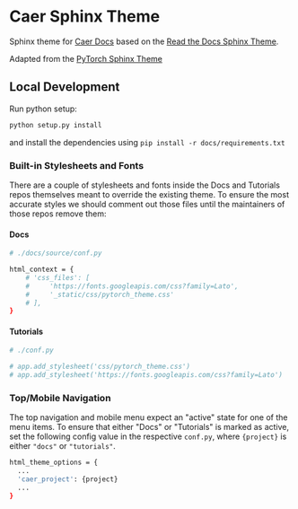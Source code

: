 # Caer Sphinx Theme

Sphinx theme for [Caer Docs](https://caer.readthedocs.io/en/latest/) based on the [Read the Docs Sphinx Theme](https://sphinx-rtd-theme.readthedocs.io/en/latest).

Adapted from the [PyTorch Sphinx Theme](https://github.com/pytorch/pytorch_sphinx_theme)

## Local Development

Run python setup:

```bash
python setup.py install
```

and install the dependencies using `pip install -r docs/requirements.txt`


### Built-in Stylesheets and Fonts

There are a couple of stylesheets and fonts inside the Docs and Tutorials repos themselves meant to override the existing theme. To ensure the most accurate styles we should comment out those files until the maintainers of those repos remove them:

#### Docs

```bash
# ./docs/source/conf.py

html_context = {
    # 'css_files': [
    #     'https://fonts.googleapis.com/css?family=Lato',
    #     '_static/css/pytorch_theme.css'
    # ],
}
```

#### Tutorials

```bash
# ./conf.py

# app.add_stylesheet('css/pytorch_theme.css')
# app.add_stylesheet('https://fonts.googleapis.com/css?family=Lato')
```


### Top/Mobile Navigation

The top navigation and mobile menu expect an "active" state for one of the menu items. To ensure that either "Docs" or "Tutorials" is marked as active, set the following config value in the respective `conf.py`, where `{project}` is either `"docs"` or `"tutorials"`.

```bash
html_theme_options = {
  ...
  'caer_project': {project}
  ...
}
```

